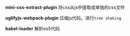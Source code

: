 **mini-css-extract-plugin**
将css从js中提取成单独的css文件

**uglifyjs-webpack-plugin**
压缩js代码，进行`tree shaking`

**babel-loader**
解析es5代码